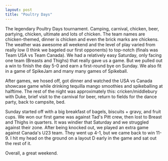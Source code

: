 ```yaml
---
layout: post
title: "Poultry Days"
---
```


The legendary Poultry Days tournament. Camping, carnival, chicken, beer, partying, chicken, ultimate and lots of chicken. The team names are chicken-themed, dinner is chicken and even the brick marks are chickens. The weather was awesome all weekend and the level of play varied from really low (I think we bageled our first opponents) to top-notch (finals was Team USA vs Team Canada). We had a relatively easy Saturday, only facing one team (Breasts and Thighs) that really gave us a game. But we pulled out a win to finish the day 5-0 and earn a first-round bye on Sunday. We also fit in a game of SpikeJam and many many games of Spikeball. 

After games, we hosed off, got dinner and watched the USA vs Canada showcase game while drinking tequilla mango smoothies and spikeballing at halftime. The rest of the night was approximately this: cricken/middlebury with Duke, brief visit to the carnival for beer, return to fields for the dance party, back to campsite, bed. 

Sunday started off with a big breakfast of bagels, biscuits + gravy, and fruit cups. We won our first game was against Tad's Pitt crew, then lost to Breast and Thighs in quarters. It was windier that Saturday and we struggled against their zone. After being knocked out, we played an extra game against Canada's U23 team. They went up 4-1, but we came back to win 11-9. I hit my head on the ground on a layout D early in the game and sat out the rest of it.

Overall, a great weekend.
